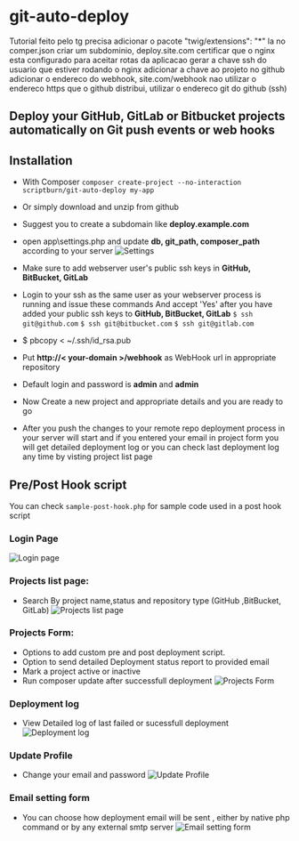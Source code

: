 # git-auto-deploy

Tutorial feito pelo tg
precisa adicionar o pacote "twig/extensions": "*" la no comper.json
criar um subdominio, deploy.site.com
certificar que o nginx esta configurado para aceitar rotas da aplicacao
gerar a chave ssh do usuario que estiver rodando o nginx
adicionar a chave ao projeto no github
adicionar o endereco do webhook, site.com/webhook
nao utilizar o endereco https que o github distribui, utilizar o endereco git do github (ssh)



## Deploy your GitHub, GitLab or Bitbucket projects automatically on Git push events or web hooks
Installation
--------



*  With Composer `composer create-project --no-interaction scriptburn/git-auto-deploy my-app`
* Or simply download and unzip from github
* Suggest you to create a subdomain like **deploy.example.com** 
* open app\settings.php and update **db, git_path, composer_path** according to your server
![Settings](https://github.com/scriptburn/git-auto-deploy/raw/master/img/settings.png "Settings")

* Make sure to add webserver user's public ssh keys in **GitHub, BitBucket, GitLab**
* Login to your ssh as the same user as your webserver process is running and issue these commands And accept 'Yes' after you have added your public ssh keys to **GitHub, BitBucket, GitLab**
`$ ssh git@github.com`
`$ ssh git@bitbucket.com`
`$ ssh git@gitlab.com`



* $ pbcopy < ~/.ssh/id_rsa.pub
* Put  **http://< your-domain >/webhook** as WebHook url in appropriate repository
* Default login and password is **admin** and **admin**
* Now Create a new project and appropriate details and you are ready to go 
* After you push the changes to your remote repo deployment process in your server will start and if you entered your email in project form you will get detailed deployment log or you can check last deployment log any time by visting project list page  

Pre/Post Hook script
--------------------
You can check `sample-post-hook.php` for sample code used in a post hook script

### Login Page
![Login page](https://github.com/scriptburn/git-auto-deploy/raw/master/img/login-form.png "Login page")

### Projects list page:
* Search By project name,status and repository type (GitHub ,BitBucket, GitLab)
![Projects list page](https://github.com/scriptburn/git-auto-deploy/raw/master/img/project-list.png "Projects list page")



### Projects Form:
* Options to add custom pre and post deployment script.
* Option to send detailed Deployment status report to provided email
* Mark a project active or inactive
* Run composer update after successfull deployment
 ![Projects Form](https://github.com/scriptburn/git-auto-deploy/raw/master/img/project-form.png "Projects Form")

### Deployment log
* View Detailed log of last failed or sucessfull deployment 
![Deployment log](https://github.com/scriptburn/git-auto-deploy/raw/master/img/deployment-log.png "Deployment log")

### Update Profile
* Change your email and password
![Update Profile](https://github.com/scriptburn/git-auto-deploy/raw/master/img/edit-profile.png "Update Profile")

### Email setting form
* You can choose how deployment email will be sent , either by native php command or by any external smtp server
![Email setting form](https://github.com/scriptburn/git-auto-deploy/raw/master/img/setting-form.png "Email setting form")
